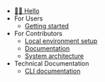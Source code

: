 * [👋🏼 Hello](/ "Opsicle: No-frills runbook automation platform")
* For Users
  * [Getting started](users/getting-started.md "Opsicle: Getting started")
* For Contributors
  * [Local environment setup](contributors/setting-up.md "Opsicle: Setting up the local environment")
  * [Documentation](contributors/documentation.md "Opsicle: Documentation")
  * [System architecture](contributors/system-architecture.md "Opsicle: System architecture")
* Technical Documentation
  * [CLI documentation](cli/opsicle.md "Opsicle: CLI documentation")
